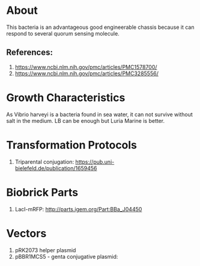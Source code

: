 # About
This bacteria is an advantageous good engineerable chassis because it can respond to several quorum sensing molecule.

## References:
1. https://www.ncbi.nlm.nih.gov/pmc/articles/PMC1578700/
2. https://www.ncbi.nlm.nih.gov/pmc/articles/PMC3285556/


# Growth Characteristics
As Vibrio harveyi is a bacteria found in sea water, it can not survive without salt in the medium. LB can be enough but Luria Marine is better.


# Transformation Protocols
1. Triparental conjugation: https://pub.uni-bielefeld.de/publication/1659456


# Biobrick Parts
1. LacI-mRFP: http://parts.igem.org/Part:BBa_J04450

# Vectors
1. pRK2073 helper plasmid
2. pBBR1MCS5 - genta conjugative plasmid:
